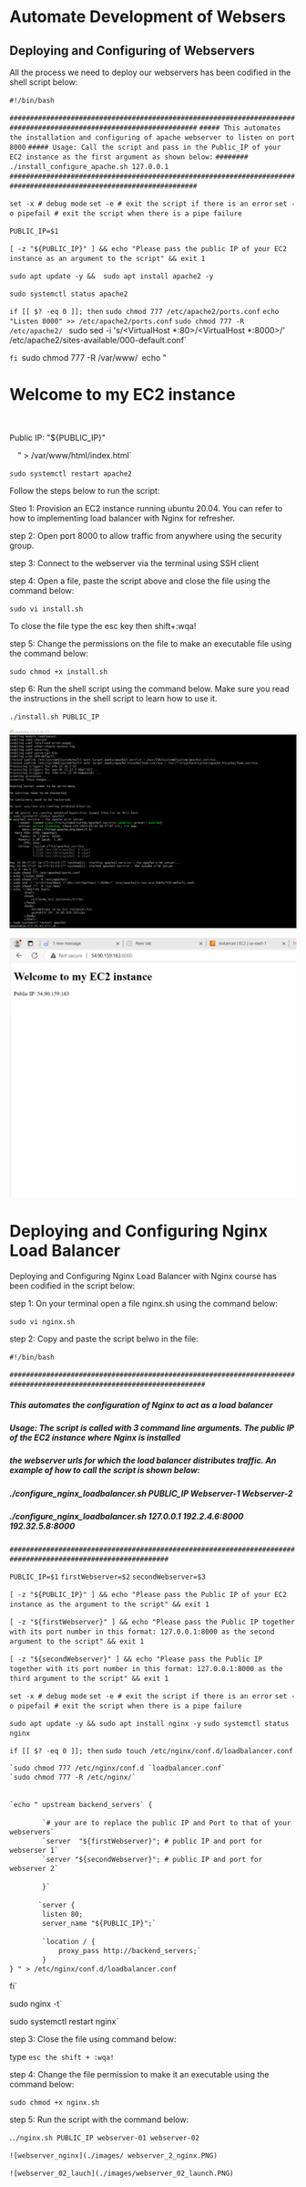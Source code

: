 
# Automate Development of Websers

## Deploying and Configuring of Webservers

All the process we need to deploy our webservers has been codified in the shell script below: 

`#!/bin/bash`

`####################################################################################################################`
`##### This automates the installation and configuring of apache webserver to listen on port 8000`
`##### Usage: Call the script and pass in the Public_IP of your EC2 instance as the first argument as shown below:`
`######## ./install_configure_apache.sh 127.0.0.1`
`####################################################################################################################`

`set -x # debug mode`
`set -e # exit the script if there is an error`
`set -o pipefail # exit the script when there is a pipe failure`

`PUBLIC_IP=$1`

`[ -z "${PUBLIC_IP}" ] && echo "Please pass the public IP of your EC2 instance as an argument to the script" && exit 1`

`sudo apt update -y &&  sudo apt install apache2 -y`

`sudo systemctl status apache2`

`if [[ $? -eq 0 ]]; then`
    `sudo chmod 777 /etc/apache2/ports.conf`
    `echo "Listen 8000" >> /etc/apache2/ports.conf`
    `sudo chmod 777 -R /etc/apache2/`
`
    `sudo sed -i 's/<VirtualHost \*:80>/<VirtualHost *:8000>/' /etc/apache2/sites-available/000-default.conf`

`fi
`sudo chmod 777 -R /var/www/`
`echo "<!DOCTYPE html>`
        `<html>`
        `<head>`
            `<title>My EC2 Instance</title>`
        `</head>`
        `<body>`
            `<h1>Welcome to my EC2 instance</h1>`
            `<p>Public IP: "${PUBLIC_IP}"</p>`
        `</body>`
        `</html>" > /var/www/html/index.html`

`sudo systemctl restart apache2`

Follow the steps below to run the script:

Steo 1: Provision an EC2 instance running ubuntu 20.04. You can refer to how to implementing load balancer with Nginx for refresher.

step 2: Open port 8000 to allow traffic from anywhere using the security group. 

step 3: Connect to the webserver via the terminal using SSH client

step 4: Open a file, paste the script above and close the file using the command below: 

`sudo vi install.sh`

To close the file type the esc key then shift+:wqa!

step 5: Change the permissions on the file to make an executable file using the command below:

`sudo chmod +x install.sh`

step 6: Run the shell script using the command below. Make sure you read the instructions in the shell script to learn how to use it.

`./install.sh PUBLIC_IP`

![webserver_install](./images/webserser01_install.PNG)

![lauch_ec2](./images/lauch_ec2.PNG)


# Deploying and Configuring Nginx Load Balancer

Deploying and Configuring Nginx Load Balancer with Nginx course has been codified in the script below:

step 1: On your terminal open a file nginx.sh using the command below:

`sudo vi nginx.sh`

step 2: Copy and paste the script belwo in the file:

`#!/bin/bash`

`######################################################################################################################`
##### This automates the configuration of Nginx to act as a load balancer
##### Usage: The script is called with 3 command line arguments. The public IP of the EC2 instance where Nginx is installed
##### the webserver urls for which the load balancer distributes traffic. An example of how to call the script is shown below:
##### ./configure_nginx_loadbalancer.sh PUBLIC_IP Webserver-1 Webserver-2
#####  ./configure_nginx_loadbalancer.sh 127.0.0.1 192.2.4.6:8000  192.32.5.8:8000
`#############################################################################################################` 

`PUBLIC_IP=$1`
`firstWebserver=$2`
`secondWebserver=$3`

`[ -z "${PUBLIC_IP}" ] && echo "Please pass the Public IP of your EC2 instance as the argument to the script" && exit 1`

`[ -z "${firstWebserver}" ] && echo "Please pass the Public IP together with its port number in this format: 127.0.0.1:8000 as the second argument to the script" && exit 1`

`[ -z "${secondWebserver}" ] && echo "Please pass the Public IP together with its port number in this format: 127.0.0.1:8000 as the third argument to the script" && exit 1`

`set -x # debug mode`
`set -e # exit the script if there is an error`
`set -o pipefail # exit the script when there is a pipe failure`


`sudo apt update -y && sudo apt install nginx -y`
`sudo systemctl status nginx`

`if [[ $? -eq 0 ]]; then`
    `sudo touch /etc/nginx/conf.d/loadbalancer.conf`

    `sudo chmod 777 /etc/nginx/conf.d `loadbalancer.conf`
    `sudo chmod 777 -R /etc/nginx/`

    
    `echo " upstream backend_servers` {

            `# your are to replace the public IP and Port to that of your webservers`
            `server  "${firstWebserver}"; # public IP and port for webserser 1`
            `server "${secondWebserver}"; # public IP and port for webserver 2`

            }`

           `server {
            listen 80;
            server_name "${PUBLIC_IP}";`

            `location / {
                proxy_pass http://backend_servers;`   
            }
    } " > /etc/nginx/conf.d/loadbalancer.conf
fi`

sudo nginx -t`

sudo systemctl restart nginx`

step 3: Close the file using command below:

type `esc the shift + :wqa!`

step 4: Change the file permission to make it an executable using the command below:

`sudo chmod +x nginx.sh`

step 5: Run the script with the command below:

.`./nginx.sh PUBLIC_IP webserver-01 webserver-02`

`![webserver_nginx](./images/
webserver_2_nginx.PNG)`



`![webserver_02_lauch](./images/webserver_02_launch.PNG)`

